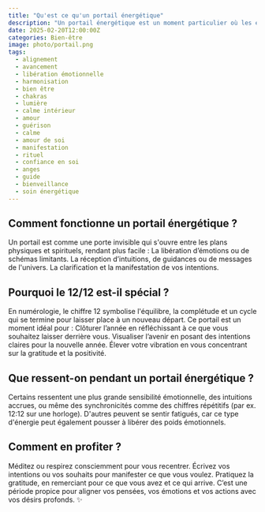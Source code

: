 ```yaml
---
title: "Qu'est ce qu'un portail énergétique"
description: "Un portail énergétique est un moment particulier où les énergies universelles sont amplifiées, favorisant la transformation personnelle et spirituelle. Ces périodes sont souvent associées à des chiffres, des alignements astrologiques ou des événements cosmiques spécifiques, comme le 12/12, qui est lié à la vibration d'accomplissement et d'équilibre en numérologie."
date: 2025-02-20T12:00:00Z
categories: Bien-être
image: photo/portail.png
tags:
  - alignement
  - avancement
  - libération émotionnelle
  - harmonisation
  - bien être
  - chakras
  - lumière
  - calme intérieur
  - amour
  - guérison
  - calme
  - amour de soi
  - manifestation
  - rituel
  - confiance en soi
  - anges
  - guide
  - bienveillance
  - soin énergétique
---
```


## Comment fonctionne un portail énergétique ?

Un portail est comme une porte invisible qui s'ouvre entre les plans physiques et spirituels, rendant plus facile :
La libération d’émotions ou de schémas limitants.
La réception d’intuitions, de guidances ou de messages de l'univers.
La clarification et la manifestation de vos intentions.

## Pourquoi le 12/12 est-il spécial ?

En numérologie, le chiffre 12 symbolise l'équilibre, la complétude et un cycle qui se termine pour laisser place à un nouveau départ. Ce portail est un moment idéal pour :
Clôturer l’année en réfléchissant à ce que vous souhaitez laisser derrière vous.
Visualiser l’avenir en posant des intentions claires pour la nouvelle année.
Élever votre vibration en vous concentrant sur la gratitude et la positivité.

## Que ressent-on pendant un portail énergétique ?

Certains ressentent une plus grande sensibilité émotionnelle, des intuitions accrues, ou même des synchronicités comme des chiffres répétitifs (par ex. 12:12 sur une horloge). D'autres peuvent se sentir fatigués, car ce type d'énergie peut également pousser à libérer des poids émotionnels.

## Comment en profiter ?

Méditez ou respirez consciemment pour vous recentrer.
Écrivez vos intentions ou vos souhaits pour manifester ce que vous voulez.
Pratiquez la gratitude, en remerciant pour ce que vous avez et ce qui arrive.
C’est une période propice pour aligner vos pensées, vos émotions et vos actions avec vos désirs profonds. ✨
